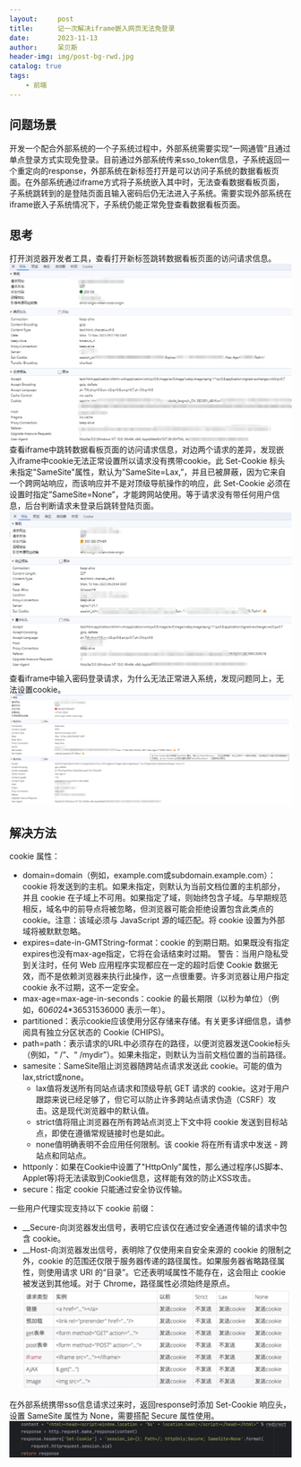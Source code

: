 ```yaml
---
layout:     post
title:      记一次解决iframe嵌入网页无法免登录
date:       2023-11-13
author:     呆贝斯
header-img: img/post-bg-rwd.jpg
catalog: true
tags:
    - 前端
---
```

## 问题场景

开发一个配合外部系统的一个子系统过程中，外部系统需要实现“一网通管”且通过单点登录方式实现免登录。目前通过外部系统传来sso_token信息，子系统返回一个重定向的response，外部系统在新标签打开是可以访问子系统的数据看板页面。在外部系统通过iframe方式将子系统嵌入其中时，无法查看数据看板页面，子系统跳转到的是登陆页面且输入密码后仍无法进入子系统。需要实现外部系统在iframe嵌入子系统情况下，子系统仍能正常免登查看数据看板页面。

## 思考

打开浏览器开发者工具，查看打开新标签跳转数据看板页面的访问请求信息。
![正常页面请求信息](/img/normal_page_request_info.png)
查看iframe中跳转数据看板页面的访问请求信息，对边两个请求的差异，发现嵌入iframe中cookie无法正常设置所以请求没有携带cookie。此 Set-Cookie 标头未指定"SameSite"属性，默认为”SameSite=Lax,”，并且已被屏蔽，因为它来自一个跨网站响应，而该响应并不是对顶级导航操作的响应，此 Set-Cookie 必须在设置时指定”SameSite=None”，才能跨网站使用。等于请求没有带任何用户信息，后台判断请求未登录后跳转登陆页面。
![iframe中页面请求信息](/img/iframe_page_request_info.png)
查看iframe中输入密码登录请求，为什么无法正常进入系统，发现问题同上，无法设置cookie。
![iframe中登录请求信息](/img/iframe_login_request_info.png)

## 解决方法

cookie 属性：

* domain=domain（例如，example.com或subdomain.example.com）：cookie 将发送到的主机。如果未指定，则默认为当前文档位置的主机部分，并且 cookie 在子域上不可用。如果指定了域，则始终包含子域。与早期规范相反，域名中的前导点将被忽略，但浏览器可能会拒绝设置包含此类点的 cookie。注意：该域必须与 JavaScript 源的域匹配。将 cookie 设置为外部域将被默默忽略。
* expires=date-in-GMTString-format：cookie 的到期日期。如果既没有指定expires也没有max-age指定，它将在会话结束时过期。
警告：当用户隐私受到关注时，任何 Web 应用程序实现都应在一定的超时后使 Cookie 数据无效，而不是依赖浏览器来执行此操作，这一点很重要。许多浏览器让用户指定 cookie 永不过期，这不一定安全。
* max-age=max-age-in-seconds：cookie 的最长期限（以秒为单位）（例如，60*60*24*36531536000 表示一年）。
* partitioned：表示cookie应该使用分区存储来存储。有关更多详细信息，请参阅具有独立分区状态的 Cookie (CHIPS)。
* path=path：表示请求的URL中必须存在的路径，以便浏览器发送Cookie标头（例如，“ /”、“ /mydir”）。如果未指定，则默认为当前文档位置的当前路径。
* samesite：SameSite阻止浏览器随跨站点请求发送此 cookie。可能的值为lax,strict或none。
  * lax值将发送所有同站点请求和顶级导航 GET 请求的 cookie。这对于用户跟踪来说已经足够了，但它可以防止许多跨站点请求伪造（CSRF）攻击。这是现代浏览器中的默认值。
  * strict值将阻止浏览器在所有跨站点浏览上下文中将 cookie 发送到目标站点，即使在遵循常规链接时也是如此。
  * none值明确表明不会应用任何限制。该 cookie 将在所有请求中发送 - 跨站点和同站点。
* httponly：如果在Cookie中设置了"HttpOnly"属性，那么通过程序(JS脚本、Applet等)将无法读取到Cookie信息，这样能有效的防止XSS攻击。
* secure：指定 cookie 只能通过安全协议传输。

一些用户代理实现支持以下 cookie 前缀：

* __Secure-向浏览器发出信号，表明它应该仅在通过安全通道传输的请求中包含 cookie。
* __Host-向浏览器发出信号，表明除了仅使用来自安全来源的 cookie 的限制之外，cookie 的范围还仅限于服务器传递的路径属性。如果服务器省略路径属性，则使用请求 URI 的“目录”。它还表明域属性不能存在，这会阻止 cookie 被发送到其他域。对于 Chrome，路径属性必须始终是原点。
![cookie发送规则](/img/cookie_send_rule.png)

在外部系统携带sso信息请求过来时，返回response时添加 Set-Cookie 响应头，设置 SameSite 属性为 None，需要搭配 Secure 属性使用。
![设置 Set-Cookie 响应头](/img/response_set_cookie.png)
